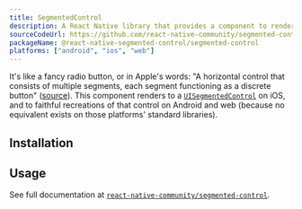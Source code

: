```yaml
---
title: SegmentedControl
description: A React Native library that provides a component to render UISegmentedControl from iOS.
sourceCodeUrl: https://github.com/react-native-community/segmented-control
packageName: @react-native-segmented-control/segmented-control
platforms: ["android", "ios", "web"]
---
```


It's like a fancy radio button, or in Apple's words: "A horizontal control that consists of multiple segments, each segment functioning as a discrete button" ([source](https://developer.apple.com/documentation/uikit/uisegmentedcontrol)). This component renders to a [`UISegmentedControl`](https://developer.apple.com/documentation/uikit/uisegmentedcontrol) on iOS, and to faithful recreations of that control on Android and web (because no equivalent exists on those platforms' standard libraries).

## Installation

## Usage

See full documentation at [`react-native-community/segmented-control`](https://github.com/react-native-community/segmented-control#usage).